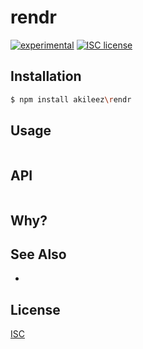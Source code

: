 # rendr
[![experimental][stability-image]][stability-url]
[![ISC license][license-img]][license-url]

## Installation
```bash
$ npm install akileez\rendr
```

## Usage
```js

```

## API
```js

```

## Why?


## See Also
-

## License
[ISC](https://github.com/akileez/rendr/blob/master/LICENSE)

[stability-image]: https://img.shields.io/badge/stability-experimental-orange.svg?style=flat-square
[stability-url]: https://github.com/akileez/rendr
[license-img]: https://img.shields.io/badge/license-ISC-blue.svg?style=flat-square
[license-url]: https://github.com/akileez/rendr/blob/master/license.md
